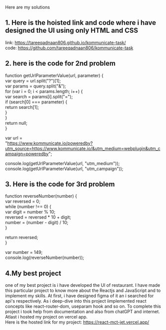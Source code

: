 Here are my solutions 

## 1. Here is the hoisted link and code where i have designed the UI using only HTML and CSS  
link: https://tareeqadnaan806.github.io/kommunicate-task/  
code: https://github.com/tareeqadnaan806/kommunicate-task  

## 2. here is the code for 2nd problem  
   function getUrlParameterValue(url, parameter) {  
  var query = url.split("?")[1];  
  var params = query.split("&");  
  for (var i = 0; i < params.length; i++) {  
    var search = params[i].split("=");  
    if (search[0] === parameter) {  
      return search[1];  
    }  
  }  
  return null;  
}  

var url =  
  "https://www.kommunicate.io/poweredby?utm_source=https://www.kommunicate.io/&utm_medium=webplugin&utm_campaign=poweredby";  
  
console.log(getUrlParameterValue(url, "utm_medium"));  
console.log(getUrlParameterValue(url, "utm_campaign"));  


## 3. Here is the code for 3rd problem  
   function reverseNumber(number) {  
  var reversed = 0;  
  while (number !== 0) {  
    var digit = number % 10;  
    reversed = reversed * 10 + digit;  
    number = (number - digit) / 10;  
  }  
  
  return reversed;  
}  

var number = 149;  
console.log(reverseNumber(number));  


## 4.My best project  
one of my best project is i have developed the UI of restaurant. I have made this particular project to know more about the Reactjs and JavaScript and to implement my skills. At first, i have designed figma of it an i searched for api's respectively. As i deep-dive into this project iimplemented react concepts like react-router-dom, useparam hook and so on. To complete this project i took help from documentation and also from chatGPT and internet. Atlast i hosted my project on vercel app.   
Here is the hosted link for my project: https://react-mct-jet.vercel.app/  
